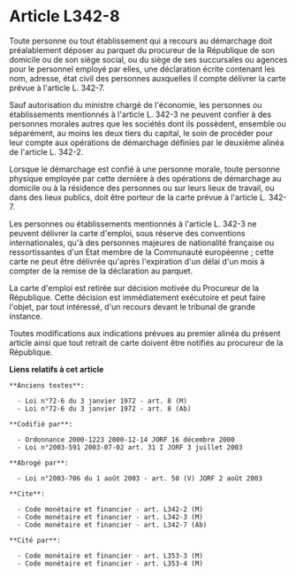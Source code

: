 # Article L342-8

Toute personne ou tout établissement qui a recours au démarchage doit préalablement déposer au parquet du procureur de la
République de son domicile ou de son siège social, ou du siège de ses succursales ou agences pour le personnel employé par
elles, une déclaration écrite contenant les nom, adresse, état civil des personnes auxquelles il compte délivrer la carte
prévue à l'article L. 342-7.

Sauf autorisation du ministre chargé de l'économie, les personnes ou établissements mentionnés à l'article L. 342-3 ne
peuvent confier à des personnes morales autres que les sociétés dont ils possèdent, ensemble ou séparément, au moins les deux
tiers du capital, le soin de procéder pour leur compte aux opérations de démarchage définies par le deuxième alinéa de
l'article L. 342-2.

Lorsque le démarchage est confié à une personne morale, toute personne physique employée par cette dernière à des opérations
de démarchage au domicile ou à la résidence des personnes ou sur leurs lieux de travail, ou dans des lieux publics, doit être
porteur de la carte prévue à l'article L. 342-7.

Les personnes ou établissements mentionnés à l'article L. 342-3 ne peuvent délivrer la carte d'emploi, sous réserve des
conventions internationales, qu'à des personnes majeures de nationalité française ou ressortissantes d'un Etat membre de la
Communauté européenne ; cette carte ne peut être délivrée qu'après l'expiration d'un délai d'un mois à compter de la remise
de la déclaration au parquet.

La carte d'emploi est retirée sur décision motivée du Procureur de la République. Cette décision est immédiatement exécutoire
et peut faire l'objet, par tout intéressé, d'un recours devant le tribunal de grande instance.

Toutes modifications aux indications prévues au premier alinéa du présent article ainsi que tout retrait de carte doivent
être notifiés au procureur de la République.

**Liens relatifs à cet article**

	**Anciens textes**:

	  - Loi n°72-6 du 3 janvier 1972 - art. 8 (M)
	  - Loi n°72-6 du 3 janvier 1972 - art. 8 (Ab)

	**Codifié par**:

	  - Ordonnance 2000-1223 2000-12-14 JORF 16 décembre 2000
	  - Loi n°2003-591 2003-07-02 art. 31 I JORF 3 juillet 2003

	**Abrogé par**:

	  - Loi n°2003-706 du 1 août 2003 - art. 50 (V) JORF 2 août 2003

	**Cite**:

	  - Code monétaire et financier - art. L342-2 (M)
	  - Code monétaire et financier - art. L342-3 (M)
	  - Code monétaire et financier - art. L342-7 (Ab)

	**Cité par**:

	  - Code monétaire et financier - art. L353-3 (M)
	  - Code monétaire et financier - art. L353-4 (M)
